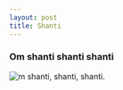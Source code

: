 ```yaml
---
layout: post
title: Shanti
---
```

### Om shanti shanti shanti

![m shanti, shanti, shanti.](https://lh3.googleusercontent.com/VQBYqZm9UatldhP6ndt7xbFjxi9GJj08gMmIMNvurzGm678JqHJXKQ0WSq_EZ0HWfDJ2aAQh36Qw "Om shanti, shanti, shanti.")
<!--stackedit_data:
eyJoaXN0b3J5IjpbNzcwNzU2MTRdfQ==
-->